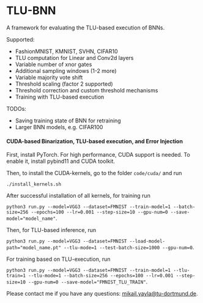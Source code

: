 # TLU-BNN
A framework for evaluating the TLU-based execution of BNNs.

Supported:
- FashionMNIST, KMNIST, SVHN, CIFAR10
- TLU computation for Linear and Conv2d layers
- Variable number of xnor gates
- Additional sampling windows (1-2 more)
- Variable majority vote shift
- Threshold scaling (factor 2 supported)
- Threshold correction and custom threshold mechanisms
- Training with TLU-based execution

TODOs:
- Saving training state of BNN for retraining
- Larger BNN models, e.g. CIFAR100

#### CUDA-based Binarization, TLU-based execution, and Error Injection

First, install PyTorch. For high performance, CUDA support is needed. To enable it, install pybind11 and CUDA toolkit.

Then, to install the CUDA-kernels, go to the folder ```code/cuda/``` and run

```./install_kernels.sh```

After successful installation of all kernels, for training run

```python3 run.py --model=VGG3 --dataset=FMNIST --train-model=1 --batch-size=256 --epochs=100 --lr=0.001 --step-size=10 --gpu-num=0 --save-model="model_name"```.

Then, for TLU-based inference, run

```python3 run.py --model=VGG3 --dataset=FMNIST --load-model-path="model_name.pt" --tlu-mode=1 --test-batch-size=1000 --gpu-num=0```.

For training based on TLU-execution, run

```python3 run.py --model=VGG3 --dataset=FMNIST --train-model=1 --tlu-train=1 --tlu-mode=1 --batch-size=256 --epochs=100 --lr=0.001 --step-size=10 --gpu-num=0 --save-model="FMNIST_TLU_TRAIN"```.

Please contact me if you have any questions: mikail.yayla@tu-dortmund.de.
